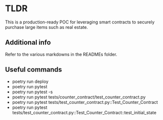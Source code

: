 # TLDR

This is a production-ready POC for leveraging smart contracts to securely purchase large items such as real estate.

## Additional info

Refer to the various markdowns in the READMEs folder.

## Useful commands

- poetry run deploy
- poetry run pytest <!-- test WITHOUT console output -->
- poetry run pytest -s <!-- test with console output -->
- poetry run pytest tests/counter_contract/test_counter_contract.py
- poetry run pytest tests/test_counter_contract.py::Test_Counter_Contract
- poetry run pytest tests/test_counter_contract.py::Test_Counter_Contract::test_initial_state
